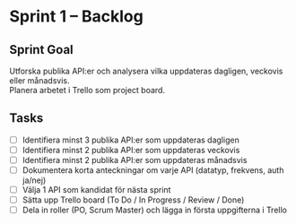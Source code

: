 # Sprint 1 – Backlog

## Sprint Goal
Utforska publika API:er och analysera vilka uppdateras dagligen, veckovis eller månadsvis.  
Planera arbetet i Trello som project board.

## Tasks
- [ ] Identifiera minst 3 publika API:er som uppdateras dagligen  
- [ ] Identifiera minst 2 publika API:er som uppdateras veckovis  
- [ ] Identifiera minst 2 publika API:er som uppdateras månadsvis  
- [ ] Dokumentera korta anteckningar om varje API (datatyp, frekvens, auth ja/nej)  
- [ ] Välja 1 API som kandidat för nästa sprint  
- [ ] Sätta upp Trello board (To Do / In Progress / Review / Done)  
- [ ] Dela in roller (PO, Scrum Master) och lägga in första uppgifterna i Trello
